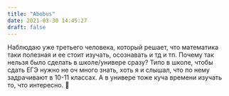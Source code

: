```yaml
---
title: "Abobus"
date: 2021-03-30 14:45:27
draft: false
---
```


Наблюдаю уже третьего человека, который решает, что математика таки полезная и ее стоит изучать, осознавать и тд и тп. Почему так нельзя было сделать в школе/универе сразу? Типо в школе, чтобы сдать ЕГЭ нужно не оч много знать, хоть я и слышал, что по нему задрачивают в 10-11 классах. А в универе тоже куча времени изучать то, что интересно. 🤔
